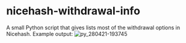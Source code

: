 # nicehash-withdrawal-info
A small Python script that gives lists most of the withdrawal options in Nicehash.
Example output:
![py_280421-193745](https://user-images.githubusercontent.com/54760464/116481252-3930fe80-a859-11eb-9ee8-8aa7abe13af0.png)
